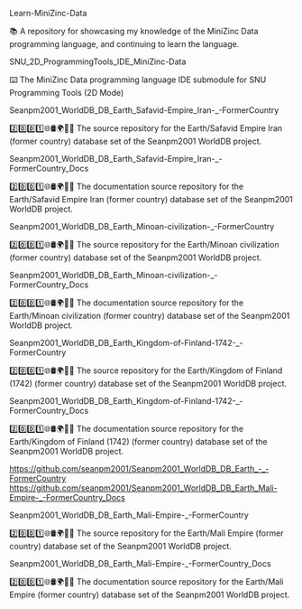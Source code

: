 
Learn-MiniZinc-Data

📚️ A repository for showcasing my knowledge of the MiniZinc Data programming language, and continuing to learn the language. 

SNU_2D_ProgrammingTools_IDE_MiniZinc-Data

⌨️ The MiniZinc Data programming language IDE submodule for SNU Programming Tools (2D Mode)

Seanpm2001_WorldDB_DB_Earth_Safavid-Empire_Iran-_-FormerCountry

2️⃣️0️⃣️0️⃣️1️⃣️🌐️🛢️🌍️🏴️💾️ The source repository for the Earth/Safavid Empire Iran (former country) database set of the Seanpm2001 WorldDB project. 

Seanpm2001_WorldDB_DB_Earth_Safavid-Empire_Iran-_-FormerCountry_Docs

2️⃣️0️⃣️0️⃣️1️⃣️🌐️🛢️🌍️🏴️📖️ The documentation source repository for the Earth/Safavid Empire Iran (former country) database set of the Seanpm2001 WorldDB project. 

Seanpm2001_WorldDB_DB_Earth_Minoan-civilization-_-FormerCountry

2️⃣️0️⃣️0️⃣️1️⃣️🌐️🛢️🌍️🏴️💾️ The source repository for the Earth/Minoan civilization (former country) database set of the Seanpm2001 WorldDB project. 

Seanpm2001_WorldDB_DB_Earth_Minoan-civilization-_-FormerCountry_Docs

2️⃣️0️⃣️0️⃣️1️⃣️🌐️🛢️🌍️🏴️📖️ The documentation source repository for the Earth/Minoan civilization (former country) database set of the Seanpm2001 WorldDB project. 

Seanpm2001_WorldDB_DB_Earth_Kingdom-of-Finland-1742-_-FormerCountry

2️⃣️0️⃣️0️⃣️1️⃣️🌐️🛢️🌍️🏴️💾️ The source repository for the Earth/Kingdom of Finland (1742) (former country) database set of the Seanpm2001 WorldDB project. 

Seanpm2001_WorldDB_DB_Earth_Kingdom-of-Finland-1742-_-FormerCountry_Docs

2️⃣️0️⃣️0️⃣️1️⃣️🌐️🛢️🌍️🏴️📖️ The documentation source repository for the Earth/Kingdom of Finland (1742) (former country) database set of the Seanpm2001 WorldDB project. 

https://github.com/seanpm2001/Seanpm2001_WorldDB_DB_Earth_-_-FormerCountry
https://github.com/seanpm2001/Seanpm2001_WorldDB_DB_Earth_Mali-Empire-_-FormerCountry_Docs

Seanpm2001_WorldDB_DB_Earth_Mali-Empire-_-FormerCountry

2️⃣️0️⃣️0️⃣️1️⃣️🌐️🛢️🌍️🏴️💾️ The source repository for the Earth/Mali Empire (former country) database set of the Seanpm2001 WorldDB project. 

Seanpm2001_WorldDB_DB_Earth_Mali-Empire-_-FormerCountry_Docs

2️⃣️0️⃣️0️⃣️1️⃣️🌐️🛢️🌍️🏴️📖️ The documentation source repository for the Earth/Mali Empire (former country) database set of the Seanpm2001 WorldDB project.

